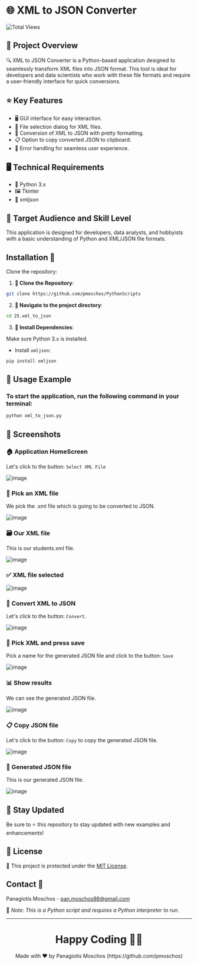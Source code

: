 # 🌐 XML to JSON Converter

![Total Views](https://views.whatilearened.today/views/github/pmoschos/pmoschos.svg)

## 📌 Project Overview

🔍 XML to JSON Converter is a Python-based application designed to seamlessly transform XML files into JSON format. This tool is ideal for developers and data scientists who work with these file formats and require a user-friendly interface for quick conversions.

## ⭐ Key Features

- 🖥️ GUI interface for easy interaction.
- 📂 File selection dialog for XML files.
- 🔁 Conversion of XML to JSON with pretty formatting.
- 📋 Option to copy converted JSON to clipboard.
- 🚫 Error handling for seamless user experience.

## 🖥️ Technical Requirements

- 🐍 Python 3.x
- 🖼️ Tkinter
- 📄 xmljson

## 👥 Target Audience and Skill Level

This application is designed for developers, data analysts, and hobbyists with a basic understanding of Python and XML/JSON file formats.

## Installation 💾
Clone the repository:

1. **🔗 Clone the Repository**:
```bash
git clone https://github.com/pmoschos/PythonScripts
```

2. **📁 Navigate to the project directory**:
```bash
cd 25.xml_to_json
```

3. **🔧 Install Dependencies**:

Make sure Python 3.x is installed.

- Install `xmljson`:
```bash
pip install xmljson
```

## 📌 Usage Example

### To start the application, run the following command in your terminal:

```bash
python xml_to_json.py
```

## 📸 Screenshots

### 🏠 Application HomeScreen
Let's click to the button: `Select XML File`

![image](https://github.com/pmoschos/pmoschos/assets/133533759/634227f1-a2c7-493e-917a-200f4e523033)

### 📂 Pick an XML file
We pick the .xml file which is going to be converted to JSON.

![image](https://github.com/pmoschos/pmoschos/assets/133533759/1a2c9b47-d81d-435e-9546-d4f364cd2973)

### 🗃️ Our XML file
This is our students.xml file.

![image](https://github.com/pmoschos/pmoschos/assets/133533759/8af37dfc-3a57-436f-9bf7-8a91d9df3502)

### ✅ XML file selected

![image](https://github.com/pmoschos/pmoschos/assets/133533759/a43bf87e-bbf7-468e-9a83-76b3d7de3772)

### 🔁 Convert XML to JSON
Let's click to the button: `Convert`.

![image](https://github.com/pmoschos/pmoschos/assets/133533759/a43bf87e-bbf7-468e-9a83-76b3d7de3772)

### 💾 Pick XML and press save
Pick a name for the generated JSON file and click to the button: `Save`

![image](https://github.com/pmoschos/pmoschos/assets/133533759/bf56f8c2-2ca7-46df-b132-399c067abc97)

### 📊 Show results
We can see the generated JSON file.

![image](https://github.com/pmoschos/pmoschos/assets/133533759/8cefa048-3127-4365-bb12-e9110e3ddbff)

### 📋 Copy JSON file
Let's click to the button: `Copy` to copy the generated JSON file.

![image](https://github.com/pmoschos/pmoschos/assets/133533759/c72931ad-697b-49b1-bc13-391508a762f5)

### 📄 Generated JSON file
This is our generated JSON file.

![image](https://github.com/pmoschos/pmoschos/assets/133533759/cae8277c-99ed-444e-87e8-a42b39528909)

## 📢 Stay Updated

Be sure to ⭐ this repository to stay updated with new examples and enhancements!

## 📄 License
🔐 This project is protected under the [MIT License](https://mit-license.org/).

## Contact 📧
Panagiotis Moschos - pan.moschos86@gmail.com

🔗 *Note: This is a Python script and requires a Python interpreter to run.*

---
<h1 align=center>Happy Coding 👨‍💻 </h1>

<p align="center">
  Made with ❤️ by Panagiotis Moschos (https://github.com/pmoschos)
</p>

